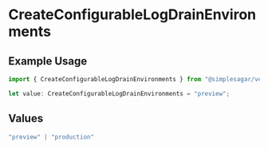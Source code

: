 # CreateConfigurableLogDrainEnvironments

## Example Usage

```typescript
import { CreateConfigurableLogDrainEnvironments } from "@simplesagar/vercel/models/createconfigurablelogdrainop.js";

let value: CreateConfigurableLogDrainEnvironments = "preview";
```

## Values

```typescript
"preview" | "production"
```